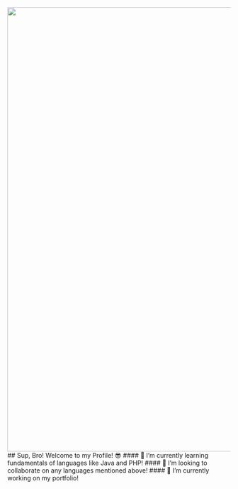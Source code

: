 <img src="https://github.com/user-attachments/assets/b4275866-000c-4970-bbf8-f5e2441f5093" width="1000">
## Sup, Bro! Welcome to my Profile! 😎
#### 🌱 I’m currently learning fundamentals of languages like Java and PHP!
#### 👯 I’m looking to collaborate on any languages mentioned above!
#### 🔭 I’m currently working on my portfolio!


<!--
**kleinborre/kleinborre** is a ✨ _special_ ✨ repository because its `README.md` (this file) appears on your GitHub profile.

Here are some ideas to get you started:

- 🔭 I’m currently working on ...
- 🌱 I’m currently learning ...
- 👯 I’m looking to collaborate on ...
- 🤔 I’m looking for help with ...
- 💬 Ask me about ...
- 📫 How to reach me: ...
- 😄 Pronouns: ...
- ⚡ Fun fact: ...
-->
